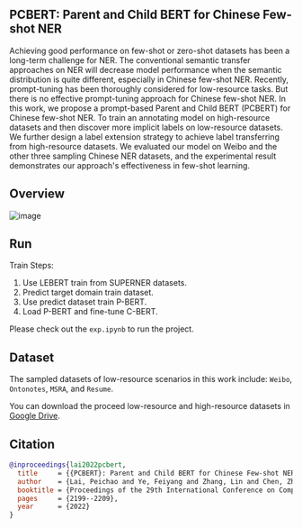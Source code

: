 ## PCBERT: Parent and Child BERT for Chinese Few-shot NER

Achieving good performance on few-shot or zero-shot datasets has been a long-term challenge for NER. The conventional semantic transfer approaches on NER will decrease model performance when the semantic distribution is quite different, especially in Chinese few-shot NER. Recently, prompt-tuning has been thoroughly considered for low-resource tasks. But there is no effective prompt-tuning approach for Chinese few-shot NER. In this work, we propose a prompt-based Parent and Child BERT (PCBERT) for Chinese few-shot NER. To train an annotating model on high-resource datasets and then discover more implicit labels on low-resource datasets. We further design a label extension strategy to achieve label transferring from high-resource datasets. We evaluated our model on Weibo and the other three sampling Chinese NER datasets, and the experimental result demonstrates our approach's effectiveness in few-shot learning.

## Overview

![image](https://github.com/user-attachments/assets/579ffcfa-aa57-4762-b995-db3701663c18)

## Run

Train Steps:

1. Use LEBERT train from SUPERNER datasets.
2. Predict target domain train dataset.
3. Use predict dataset train P-BERT.
4. Load P-BERT and fine-tune C-BERT.

Please check out the `exp.ipynb` to run the project.

## Dataset

The sampled datasets of low-resource scenarios in this work include: `Weibo`, `Ontonotes`, `MSRA`, and `Resume`.

You can download the proceed low-resource and high-resource datasets in [Google Drive](https://drive.google.com/file/d/1TH6s_njTI04f2YZWc4S3WL4IifRYy43-/view?usp=sharing).

## Citation

```bib
@inproceedings{lai2022pcbert,
  title     = {{PCBERT}: Parent and Child BERT for Chinese Few-shot NER},
  author    = {Lai, Peichao and Ye, Feiyang and Zhang, Lin and Chen, Zhiwei and Fu, Yanggeng and Wu, Yingjie and Wang, Yilei},
  booktitle = {Proceedings of the 29th International Conference on Computational Linguistics},
  pages     = {2199--2209},
  year      = {2022}
}
```
